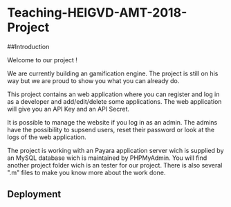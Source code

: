 # Teaching-HEIGVD-AMT-2018-Project

##Introduction

Welcome to our project !

We are currently building an gamification engine. The project is still on his way but we are proud to show you what you can already do.

This project contains an web application where you can register and log in as a developer and add/edit/delete some applications. The web application will give you an API Key and an API Secret.

It is possible to manage the website if you log in as an admin. The admins have the possibility to supsend users, reset their password or look at the logs of the web application.

The project is working with an Payara application server wich is supplied by an MySQL database wich is maintained by PHPMyAdmin. You will find another project folder wich is an tester for our project. There is also several ".m" files to make you know more about the work done.

## Deployment


